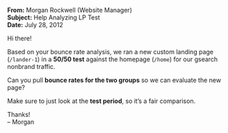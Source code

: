 **From:** Morgan Rockwell (Website Manager)  
**Subject:** Help Analyzing LP Test  
**Date:** July 28, 2012  

Hi there!

Based on your bounce rate analysis, we ran a new custom landing page (`/lander-1`) in a **50/50 test** against the homepage (`/home`) for our gsearch nonbrand traffic.

Can you pull **bounce rates for the two groups** so we can evaluate the new page?

Make sure to just look at the **test period**, so it’s a fair comparison.

Thanks!  
– Morgan
